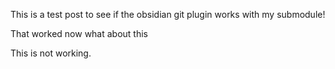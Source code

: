 This is a test post to see if the obsidian git plugin works with my submodule!

That worked now what about this

This is not working.